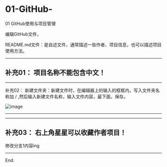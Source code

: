 # 01-GitHub-
01 GitHub使用与项目管理


编辑GitHub文件，

README.md文件：是自述文件，通常描述一些作者、项目信息，也可以描述项目使用方法。

------------------
补充01：
项目名称不能包含中文！
------------------
------------------
补充02：
新建文件夹：新建文件时，在编辑器上的输入的框框内，写入文件夹名称加  /  ,然后输入新建文件名称，输入文件内容，最下面，保存。


![image](https://user-images.githubusercontent.com/64202492/174752368-64bf9c7e-9427-4419-995f-55a3dc900a0f.png)

------------------
------------------
补充03：
右上角星星可以收藏作者项目！
------------------

修改分支1内容ing


------------------
End.
